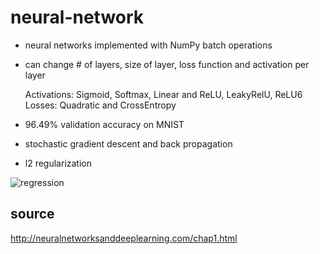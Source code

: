 # neural-network

- neural networks implemented with NumPy batch operations
- can change # of layers, size of layer, loss function and activation per layer

  Activations: Sigmoid, Softmax, Linear and ReLU, LeakyRelU, ReLU6
  Losses: Quadratic and CrossEntropy
  
- 96.49% validation accuracy on MNIST
- stochastic gradient descent and back propagation 
- l2 regularization

![regression](https://user-images.githubusercontent.com/31393977/84724482-4d784f80-af56-11ea-84e0-30ade6405217.png)

## source
http://neuralnetworksanddeeplearning.com/chap1.html

